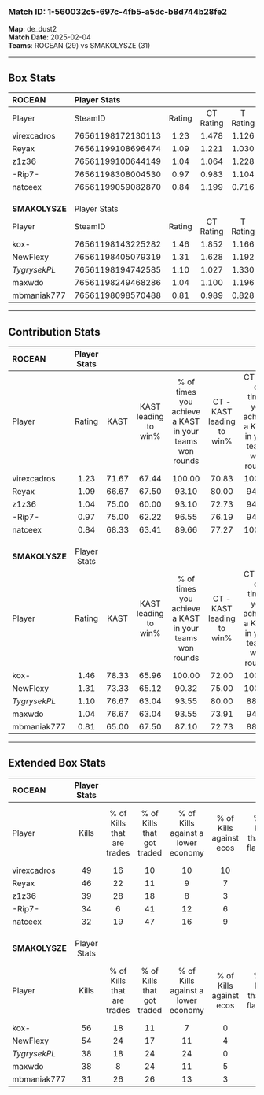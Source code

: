 ### Match ID: 1-560032c5-697c-4fb5-a5dc-b8d744b28fe2  
**Map**: de_dust2  
**Match Date**: 2025-02-04  
**Teams**: ROCEAN (29) vs SMAKOLYSZE (31)  

---  

## Box Stats  

| **ROCEAN**     | Player Stats      |        |           |          |       |      |       |         |        |      |     |
| :- | :- | :-: | :-: | :-: | :-: | :-: | :-: | :-: | :-: | :-: | :-: |
| Player         | SteamID           | Rating | CT Rating | T Rating | KAST  | ADR  | Kills | Assists | Deaths | K/D  | HS% |
| virexcadros    | 76561198172130113 |  1.23  |   1.478   |  1.126   | 71.67 | 85.6 |  49   |   18    |   41   | 1.20 | 38  |
| Reyax          | 76561199108696474 |  1.09  |   1.221   |  1.030   | 66.67 | 77.5 |  46   |    8    |   43   | 1.07 | 69  |
| z1z36          | 76561199100644149 |  1.04  |   1.064   |  1.228   | 75.00 | 68.8 |  39   |   16    |   43   | 0.91 | 51  |
| -Rip7-         | 76561198308004530 |  0.97  |   0.983   |  1.104   | 75.00 | 76.8 |  34   |   25    |   47   | 0.72 | 58  |
| natceex        | 76561199059082870 |  0.84  |   1.199   |  0.716   | 68.33 | 62.3 |  32   |   10    |   45   | 0.71 | 71  |
|                |                   |        |           |          |       |      |       |         |        |      |     |
|                |                   |        |           |          |       |      |       |         |        |      |     |
|                |                   |        |           |          |       |      |       |         |        |      |     |
| **SMAKOLYSZE** | Player Stats      |        |           |          |       |      |       |         |        |      |     |
| Player         | SteamID           | Rating | CT Rating | T Rating | KAST  | ADR  | Kills | Assists | Deaths | K/D  | HS% |
| kox-           | 76561198143225282 |  1.46  |   1.852   |  1.166   | 78.33 | 94.0 |  56   |    9    |   33   | 1.70 | 16  |
| NewFlexy       | 76561198405079319 |  1.31  |   1.628   |  1.192   | 73.33 | 92.5 |  54   |   10    |   43   | 1.26 | 59  |
| _TygrysekPL_   | 76561198194742585 |  1.10  |   1.027   |  1.330   | 76.67 | 78.8 |  38   |   24    |   41   | 0.93 | 57  |
| maxwdo         | 76561198249468286 |  1.04  |   1.100   |  1.196   | 76.67 | 71.7 |  38   |   14    |   43   | 0.88 | 50  |
| mbmaniak777    | 76561198098570488 |  0.81  |   0.989   |  0.828   | 65.00 | 56.4 |  31   |   11    |   42   | 0.74 | 45  |
---  

## Contribution Stats  

| **ROCEAN**     | Player Stats |       |                      |                                                        |                           |                                                             |                          |                                                            |
| :- | :-: | :-: | :-: | :-: | :-: | :-: | :-: | :-: |
| Player         |    Rating    | KAST  | KAST leading to win% | % of times you achieve a KAST in your teams won rounds | CT - KAST leading to win% | CT - % of times you achieve a KAST in your teams won rounds | T - KAST leading to win% | T - % of times you achieve a KAST in your teams won rounds |
| virexcadros    |     1.23     | 71.67 |        67.44         |                         100.00                         |           70.83           |                           100.00                            |          63.16           |                           100.00                           |
| Reyax          |     1.09     | 66.67 |        67.50         |                         93.10                          |           80.00           |                            94.12                            |          55.00           |                           91.67                            |
| z1z36          |     1.04     | 75.00 |        60.00         |                         93.10                          |           72.73           |                            94.12                            |          47.83           |                           91.67                            |
| -Rip7-         |     0.97     | 75.00 |        62.22         |                         96.55                          |           76.19           |                            94.12                            |          50.00           |                           100.00                           |
| natceex        |     0.84     | 68.33 |        63.41         |                         89.66                          |           77.27           |                           100.00                            |          47.37           |                           75.00                            |
|                |              |       |                      |                                                        |                           |                                                             |                          |                                                            |
|                |              |       |                      |                                                        |                           |                                                             |                          |                                                            |
|                |              |       |                      |                                                        |                           |                                                             |                          |                                                            |
| **SMAKOLYSZE** | Player Stats |       |                      |                                                        |                           |                                                             |                          |                                                            |
| Player         |    Rating    | KAST  | KAST leading to win% | % of times you achieve a KAST in your teams won rounds | CT - KAST leading to win% | CT - % of times you achieve a KAST in your teams won rounds | T - KAST leading to win% | T - % of times you achieve a KAST in your teams won rounds |
| kox-           |     1.46     | 78.33 |        65.96         |                         100.00                         |           72.00           |                           100.00                            |          59.09           |                           100.00                           |
| NewFlexy       |     1.31     | 73.33 |        65.12         |                         90.32                          |           75.00           |                           100.00                            |          52.63           |                           76.92                            |
| _TygrysekPL_   |     1.10     | 76.67 |        63.04         |                         93.55                          |           80.00           |                            88.89                            |          50.00           |                           100.00                           |
| maxwdo         |     1.04     | 76.67 |        63.04         |                         93.55                          |           73.91           |                            94.44                            |          52.17           |                           92.31                            |
| mbmaniak777    |     0.81     | 65.00 |        67.50         |                         87.10                          |           72.73           |                            88.89                            |          61.11           |                           84.62                            |
---  

## Extended Box Stats  

| **ROCEAN**     | Player Stats |                            |                            |                                    |                         |                              |                                 |        |                             |                                     |                          |                               |                            |
| :- | :-: | :-: | :-: | :-: | :-: | :-: | :-: | :-: | :-: | :-: | :-: | :-: | :-: |
| Player         |    Kills     | % of Kills that are trades | % of Kills that got traded | % of Kills against a lower economy | % of Kills against ecos | % of Kills that are flawless | % of Kills that are close duels | Deaths | % of Deaths that get traded | % of Deaths against a lower economy | % of Deaths against ecos | % of Deaths that are flawless | % of Deaths that are close |
| virexcadros    |      49      |             16             |             10             |                 10                 |           10            |              78              |                4                |   41   |             20              |                  5                  |            0             |              78               |             2              |
| Reyax          |      46      |             22             |             11             |                 9                  |            7            |              57              |                9                |   43   |              9              |                  9                  |            5             |              72               |             12             |
| z1z36          |      39      |             28             |             18             |                 8                  |            3            |              51              |               13                |   43   |             19              |                  7                  |            2             |              70               |             12             |
| -Rip7-         |      34      |             6              |             41             |                 12                 |            6            |              53              |               15                |   47   |             17              |                  6                  |            2             |              57               |             9              |
| natceex        |      32      |             19             |             47             |                 16                 |            9            |              72              |                6                |   45   |             29              |                 11                  |            4             |              64               |             7              |
|                |              |                            |                            |                                    |                         |                              |                                 |        |                             |                                     |                          |                               |                            |
|                |              |                            |                            |                                    |                         |                              |                                 |        |                             |                                     |                          |                               |                            |
|                |              |                            |                            |                                    |                         |                              |                                 |        |                             |                                     |                          |                               |                            |
| **SMAKOLYSZE** | Player Stats |                            |                            |                                    |                         |                              |                                 |        |                             |                                     |                          |                               |                            |
| Player         |    Kills     | % of Kills that are trades | % of Kills that got traded | % of Kills against a lower economy | % of Kills against ecos | % of Kills that are flawless | % of Kills that are close duels | Deaths | % of Deaths that get traded | % of Deaths against a lower economy | % of Deaths against ecos | % of Deaths that are flawless | % of Deaths that are close |
| kox-           |      56      |             18             |             11             |                 7                  |            0            |              73              |                5                |   33   |             15              |                  3                  |            0             |              73               |             6              |
| NewFlexy       |      54      |             24             |             17             |                 11                 |            4            |              67              |                9                |   43   |             30              |                 12                  |            0             |              56               |             16             |
| _TygrysekPL_   |      38      |             18             |             24             |                 24                 |            0            |              63              |                5                |   41   |             24              |                  5                  |            0             |              54               |             7              |
| maxwdo         |      38      |             8              |             24             |                 11                 |            5            |              66              |               13                |   43   |             28              |                  7                  |            0             |              60               |             12             |
| mbmaniak777    |      31      |             26             |             26             |                 13                 |            3            |              74              |               10                |   42   |             14              |                  7                  |            0             |              71               |             2              |
